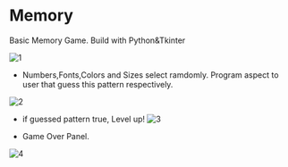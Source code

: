 Memory
======

Basic Memory Game. Build with Python&amp;Tkinter


![1](https://cloud.githubusercontent.com/assets/7510274/2987212/daac68a8-dc4b-11e3-8755-4b0a5c0a6edf.JPG)

* Numbers,Fonts,Colors and Sizes select ramdomly. Program aspect to user that guess this pattern respectively.

![2](https://cloud.githubusercontent.com/assets/7510274/2987213/dac1c6e4-dc4b-11e3-988b-95c675b1f3e3.jpg)

* if guessed pattern true, Level up!
![3](https://cloud.githubusercontent.com/assets/7510274/2987214/dac2e3bc-dc4b-11e3-950d-642f48750190.jpg)

* Game Over Panel.

![4](https://cloud.githubusercontent.com/assets/7510274/2987215/dac78eb2-dc4b-11e3-97af-59dc7c26b1b7.jpg)

